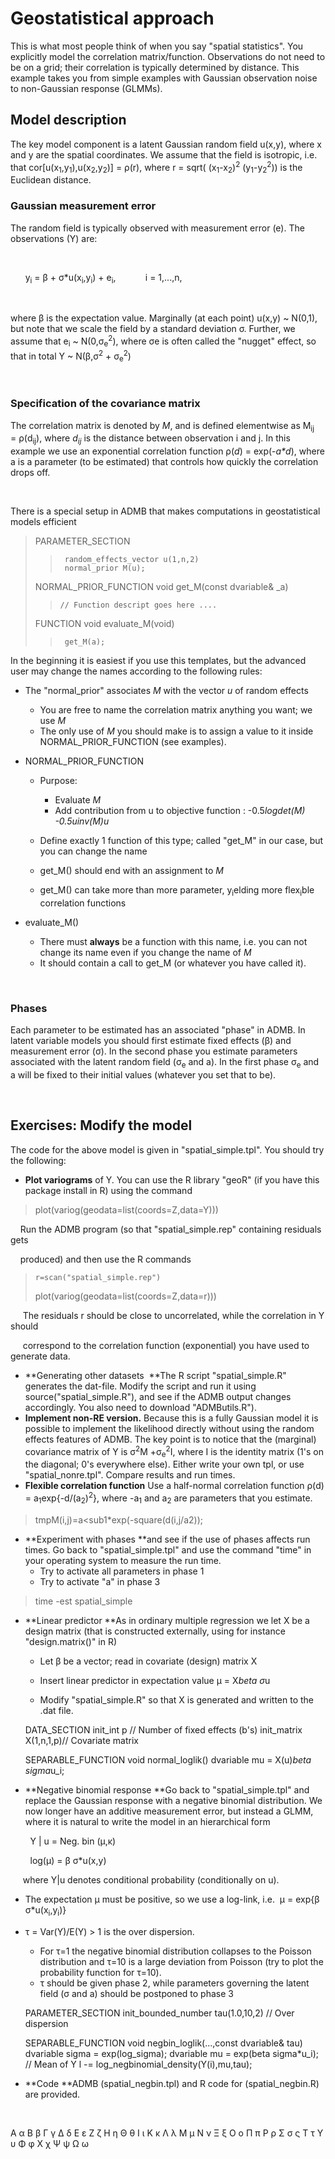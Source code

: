 #  Geostatistical approach

This is what most people think of when you say "spatial statistics". You explicitly model the correlation matrix/function. Observations do not need to be on a grid; their correlation is typically determined by distance. This example takes you from simple examples with Gaussian observation noise to non-Gaussian response (GLMMs).

## Model description

The key model component is a latent Gaussian random field u(x,y), where x and y are the spatial coordinates. We assume that the field is isotropic, i.e. that cor[u(x<sub>1</sub>,y<sub>1</sub>),u(x<sub>2</sub>,y<sub>2</sub>)] = ρ(r), where r = sqrt( (x<sub>1</sub>-x<sub>2</sub>)<sup>2</sup> (y<sub>1</sub>-y<sub>2</sub><sup>2</sup>)) is the Euclidean distance.


### Gaussian measurement error  

The random field is typically observed with measurement error (e). The observations (Y) are:

 

      y<sub>i</sub> = β + σ*u(x<sub>i</sub>,y<sub>i</sub>) + e<sub>i</sub>,            i = 1,...,n,

 

where β is the expectation value. Marginally (at each point) u(x,y) ~ N(0,1), but note that we scale the field by a standard deviation σ. Further, we assume that e<sub>i</sub> ~ N(0,σ<sub>e</sub><sup>2</sup>), where σe is often called the "nugget" effect, so that in total Y ~ N(β,σ<sup>2</sup> + σ<sub>e</sub><sup>2</sup>)

 

### Specification of the covariance matrix  

The correlation matrix is denoted by _M_, and is defined elementwise as M<sub>ij</sub> = ρ(d<sub>ij</sub>), where _d<sub>ij</sub>_ is the distance between observation i and j. In this example we use an exponential correlation function ρ(_d_) = exp(-_a*d_), where a is a parameter (to be estimated) that controls how quickly the correlation drops off.

 

There is a special setup in ADMB that makes computations in geostatistical models efficient

>    PARAMETER_SECTION
>>      random_effects_vector u(1,n,2)
>>      normal_prior M(u);
>
>    NORMAL_PRIOR_FUNCTION void get_M(const dvariable& _a)
>>     // Function descript goes here ....
>
>    FUNCTION void evaluate_M(void)
>>      get_M(a);

In the beginning it is easiest if you use this templates, but the advanced user may change the names according to the following rules:

* The "normal_prior" associates _M_ with the vector _u_ of random effects

    * You are free to name the correlation matrix anything you want; we use _M_
    * The only use of _M_ you should make is to assign a value to it inside NORMAL_PRIOR_FUNCTION (see examples).  
* NORMAL_PRIOR_FUNCTION
    * Purpose:   

        * Evaluate _M_
        * Add contribution from u to objective function : -0.5*logdet(_M_) -0.5*_u_*inv(_M_)*_u_  

    * Define exactly 1 function of this type; called "get_M" in our case, but you can change the name
    * get_M() should end with an assignment to _M_
    * get_M() can take more than more parameter, y<sub>i</sub>elding more flex<sub>i</sub>ble correlation functions  
* evaluate_M()
    * There must **always** be a function with this name, i.e. you can not change its name even if you change the name of _M_
    * It should contain a call to get_M (or whatever you have called it).

 

### Phases

Each parameter to be estimated has an associated "phase" in ADMB. In latent variable models you should first estimate fixed effects (β) and measurement error (σ). In the second phase you estimate parameters associated with the latent random field (σ<sub>e</sub> and a). In the first phase σ<sub>e</sub> and a will be fixed to their initial values (whatever you set that to be).

 

## Exercises: Modify the model  

The code for the above model is given in "spatial_simple.tpl". You should try the following:

* **Plot variograms** of Y. You can use the R library "geoR" (if you have this package install in R) using the command  

> plot(variog(geodata=list(coords=Z,data=Y)))

    Run the ADMB program (so that "spatial_simple.rep" containing residuals gets

    produced) and then use the R commands

>     r=scan("spatial_simple.rep")
>    plot(variog(geodata=list(coords=Z,data=r)))

     The residuals r should be close to uncorrelated, while the correlation in Y should

     correspond to the correlation function (exponential) you have used to generate data.

* **Generating other datasets  **The R script "spatial_simple.R" generates the dat-file. Modify the script and run it using source("spatial_simple.R"), and see if the ADMB output changes accordingly. You also need to download "ADMButils.R").  
* **Implement non-RE version.** Because this is a fully Gaussian model it is possible to implement the likelihood directly without using the random effects features of ADMB. The key point is to notice that the (marginal) covariance matrix of Y is σ<sup>2</sup>M +σ<sub>e</sub><sup>2</sup>I, where I is the identity matrix (1's on the diagonal; 0's everywhere else). Either write your own tpl, or use "spatial_nonre.tpl". Compare results and run times.  
* **Flexible correlation function** Use a half-normal correlation function ρ(d) = a<sub>1</sub>exp{-d/(a<sub>2</sub>)<sup>2</sup>}, where -a<sub>1</sub> and a<sub>2</sub> are parameters that you estimate.

 >    tmpM(i,j)=a<sub1</sub>*exp(-square(d(i,j/a2));

* **Experiment with phases **and see if the use of phases affects run times. Go back to "spatial_simple.tpl" and use the command "time" in your operating system to measure the run time.
    * Try to activate all parameters in phase 1
    * Try to activate "a" in phase 3

 >    time -est spatial_simple

* **Linear predictor **As in ordinary multiple regression we let X be a design matrix (that is constructed externally, using for instance "design.matrix()" in R)  

    * Let β be a vector; read in covariate (design) matrix X  

    * Insert linear predictor in expectation value μ = X*beta σ*u
    * Modify "spatial_simple.R" so that X is generated and written to the .dat file.

    DATA_SECTION
      init_int p		// Number of fixed effects (b's)
      init_matrix X(1,n,1,p)// Covariate matrix

    SEPARABLE_FUNCTION void normal_loglik()
        dvariable mu = X(u)*beta   sigma*u_i;

* **Negative binomial response **Go back to "spatial_simple.tpl" and replace the Gaussian response with a negative binomial distribution. We now longer have an additive measurement error, but instead a GLMM, where it is natural to write the model in an hierarchical form

        Y | u = Neg. bin (μ,κ)

        log(μ) = β σ*u(x,y)

     where Y|u denotes conditional probability (conditionally on u).

* The expectation μ must be positive, so we use a log-link, i.e.  μ = exp{β σ*u(x<sub>i</sub>,y<sub>i</sub>)}
* τ = Var(Y)/E(Y) > 1 is the over dispersion.   

    * For τ=1 the negative binomial distribution collapses to the Poisson distribution and τ=10 is a large deviation from Poisson (try to plot the probability function for τ=10).
    * τ should be given phase 2, while parameters governing the latent field (σ and a) should be postponed to phase 3  

    PARAMETER_SECTION
      init_bounded_number tau(1.0,10,2)            // Over dispersion

    SEPARABLE_FUNCTION void negbin_loglik(...,const dvariable& tau)
        dvariable sigma = exp(log_sigma);
        dvariable mu = exp(beta   sigma*u_i);     // Mean of Y
        l -= log_negbinomial_density(Y(i),mu,tau);

* **Code **ADMB (spatial_negbin.tpl) and R code for (spatial_negbin.R) are provided.  

 

  

Α α Β β Γ γ Δ δ Ε ε Ζ ζ Η η Θ θ Ι ι Κ κ Λ λ Μ μ Ν ν Ξ ξ Ο ο Π π Ρ ρ Σ σ ς Τ τ Υ υ Φ φ Χ χ Ψ ψ Ω ω
